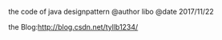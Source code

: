 the code of java designpattern
@author libo
@date 2017/11/22

the Blog:http://blog.csdn.net/tyllb1234/